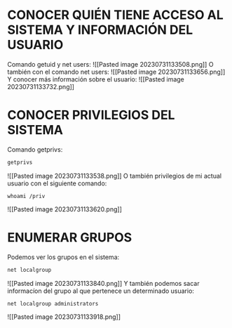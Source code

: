 # CONOCER QUIÉN TIENE ACCESO AL SISTEMA Y INFORMACIÓN DEL USUARIO
Comando getuid y net users:
![[Pasted image 20230731133508.png]]
O también con el comando net users:
![[Pasted image 20230731133656.png]]
Y conocer más información sobre el usuario:
![[Pasted image 20230731133732.png]]
# CONOCER PRIVILEGIOS DEL SISTEMA
Comando getprivs:
```bash
getprivs
```
![[Pasted image 20230731133538.png]]
O también privilegios de mi actual usuario con el siguiente comando:
```
whoami /priv
```
![[Pasted image 20230731133620.png]]
# ENUMERAR GRUPOS
Podemos ver los grupos en el sistema:
```bash
net localgroup
```
![[Pasted image 20230731133840.png]]
Y también podemos sacar informacíon del grupo al que pertenece un determinado usuario:
```bash
net localgroup administrators
```
![[Pasted image 20230731133918.png]]
